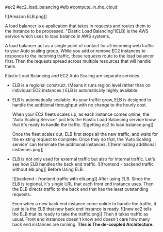 #ec2 #ec2_load_balancing #elb #compute_in_the_cloud
 
![[Amazon ELB.png]]

A load balancer is a application that takes in requests and routes them to the instance to be processed. 
"Elastic Load Balancing"(ELB) is the AWS service which uses to load balance in AWS systems.

A load balancer act as a single point of contact for all incoming web traffic to your Auto scaling group. While you add or remove EC2 instances to responds to the incoming traffic, these requests route to the load balancer first. Then the requests spread across multiple resources that will handle them. 

Elastic Load Balancing and EC2 Auto Scaling are separate services.

- ELB is a regional construct. (Means it runs region level rather than on individual EC2 instances.) ELB is automatically highly available.
- ELB is automatically scalable. 
	As your traffic grow, ELB is designed to handle the additional throughput with no change to the hourly cost. 
	
	When your EC2 fleets scales up, as each instance comes online, the "Auto Scaling Service" just lets the Elastic Load Balancing service know that it's ready to handle the traffic. 
	![[getting ec2 to load balance.png]]

	Once the fleet scales out, ELB first stops all the new traffic, and waits for the existing request to complete.
	Once they do that, the 'Auto Scaling service' can terminate the additional instances.
	![[terminating additional instances.png]]

- ELB is not only used for external traffic but also for internal traffic.
	Let's see how ELB handles the back end traffic. 
	![[frontend - backend traffic without elb.png]] Before Using ELB.

	![[backend - frontend traffic with elb.png]] After using ELB.
	Since the ELB is regional, it's single URL that each front end instance uses. Then the ELB directs traffic to the back end that has the least outstanding requests. 
	
	Even when a new back end instance come online to handle the traffic, it just tells the ELB that new back end instance is ready. 
	![[new ec2 tells the ELB that its ready to take the traffic.png]]
	Then it takes traffic as usual. Front end instances doesn't know and doesn't care how many back end instances are running.
	**This is The de-coupled Architecture.**

